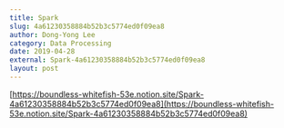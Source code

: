 ```yaml
---
title: Spark
slug: 4a61230358884b52b3c5774ed0f09ea8
author: Dong-Yong Lee
category: Data Processing
date: 2019-04-28
external: Spark-4a61230358884b52b3c5774ed0f09ea8
layout: post
---
```


[https://boundless-whitefish-53e.notion.site/Spark-4a61230358884b52b3c5774ed0f09ea8](https://boundless-whitefish-53e.notion.site/Spark-4a61230358884b52b3c5774ed0f09ea8)